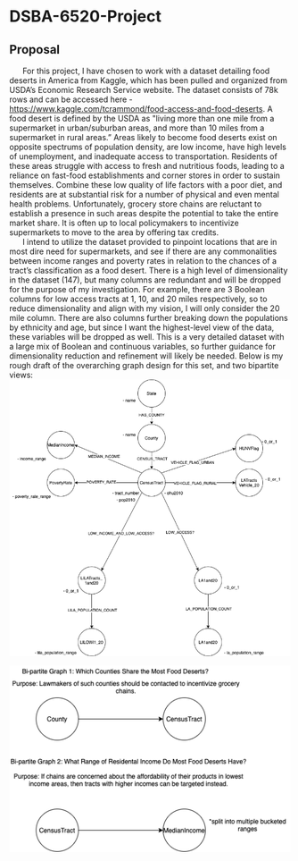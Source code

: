 # DSBA-6520-Project
## Proposal
&nbsp;&nbsp;&nbsp;&nbsp;&nbsp;&nbsp;For this project, I have chosen to work with a dataset detailing food deserts in America from Kaggle, which has been pulled and organized from USDA’s Economic Research Service website. The dataset consists of 78k rows and can be accessed here - https://www.kaggle.com/tcrammond/food-access-and-food-deserts. A food desert is defined by the USDA as "living more than one mile from a supermarket in urban/suburban areas, and more than 10 miles from a supermarket in rural areas.” Areas likely to become food deserts exist on opposite spectrums of population density, are low income, have high levels of unemployment, and inadequate access to transportation. Residents of these areas struggle with access to fresh and nutritious foods, leading to a reliance on fast-food establishments and corner stores in order to sustain themselves. Combine these low quality of life factors with a poor diet, and residents are at substantial risk for a number of physical and even mental health problems. Unfortunately, grocery store chains are reluctant to establish a presence in such areas despite the potential to take the entire market share. It is often up to local policymakers to incentivize supermarkets to move to the area by offering tax credits.  
	&nbsp;&nbsp;&nbsp;&nbsp;&nbsp;&nbsp;I intend to utilize the dataset provided to pinpoint locations that are in most dire need for supermarkets, and see if there are any commonalities between income ranges and poverty rates in relation to the chances of a tract’s classification as a food desert. There is a high level of dimensionality in the dataset (147), but many columns are redundant and will be dropped for the purpose of my investigation. For example, there are 3 Boolean columns for low access tracts at 1, 10, and 20 miles respectively, so to reduce dimensionality and align with my vision, I will only consider the 20 mile column. There are also columns further breaking down the populations by ethnicity and age, but since I want the highest-level view of the data, these variables will be dropped as well. This is a very detailed dataset with a large mix of Boolean and continuous variables, so further guidance for dimensionality reduction and refinement will likely be needed. Below is my rough draft of the overarching graph design for this set, and two bipartite views:  
![GraphDesign](images/ProjectProposal-DatabaseDesign.png)    

![BipartiteView](images/ProjectProposal-BipartieGraph.png) 
